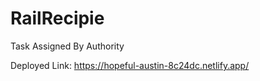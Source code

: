 # RailRecipie
Task Assigned By Authority

Deployed Link: https://hopeful-austin-8c24dc.netlify.app/
